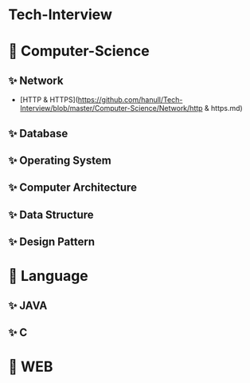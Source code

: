 # Tech-Interview

# :dart: Computer-Science

## ✨ Network
- [HTTP & HTTPS](https://github.com/hanull/Tech-Interview/blob/master/Computer-Science/Network/http & https.md)

## ✨ Database

## ✨ Operating System

## ✨ Computer Architecture

## ✨ Data Structure

## ✨ Design Pattern


# :dart: Language

## ✨ JAVA

## ✨ C


# :dart: WEB
